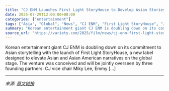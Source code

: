 ```yaml
---
title: "CJ ENM Launches First Light StoryHouse to Develop Asian Stories With Miky Lee, Janet Yang and Dominic Ng"
date: 2025-07-29T12:00:00+08:00
categories: ["entertainment"]
tags: ["Asia", "Global", "News", "CJ ENM", "First Light StoryHouse", "Janet Yang", "Miky Lee"]
summary: "Korean entertainment giant CJ ENM is doubling down on its commitment to Asian storytelling with the launch of First Light StoryHouse, a new label designed to elevate Asian and Asian American narrative"
source_url: "https://variety.com/2025/film/news/cj-enm-first-light-storyhouse-asian-stories-miky-lee-janet-yang-1236472861/"
---
```


Korean entertainment giant CJ ENM is doubling down on its commitment to Asian storytelling with the launch of First Light StoryHouse, a new label designed to elevate Asian and Asian American narratives on the global stage. The venture was conceived and will be jointly overseen by three founding partners: CJ vice chair Miky Lee, Emmy [&#8230;]

---

*来源: [原文链接](https://variety.com/2025/film/news/cj-enm-first-light-storyhouse-asian-stories-miky-lee-janet-yang-1236472861/)*
